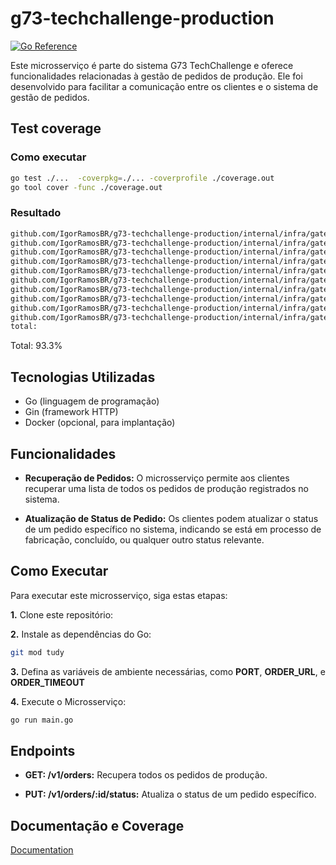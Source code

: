 # g73-techchallenge-production

[![Go Reference](https://pkg.go.dev/badge/golang.org/x/example.svg)](https://pkg.go.dev/golang.org/x/example)

Este microsserviço é parte do sistema G73 TechChallenge e oferece funcionalidades relacionadas à gestão de pedidos de produção. Ele foi desenvolvido para facilitar a comunicação entre os clientes e o sistema de gestão de pedidos.

## Test coverage

### Como executar
``` bash
go test ./...  -coverpkg=./... -coverprofile ./coverage.out
go tool cover -func ./coverage.out
```

### Resultado
```bash
github.com/IgorRamosBR/g73-techchallenge-production/internal/infra/gateways/order/mocks/order_client.go:37:     EXPECT                          100.0%
github.com/IgorRamosBR/g73-techchallenge-production/internal/infra/gateways/order/mocks/order_client.go:42:     GetOrders                       100.0%
github.com/IgorRamosBR/g73-techchallenge-production/internal/infra/gateways/order/mocks/order_client.go:51:     GetOrders                       100.0%
github.com/IgorRamosBR/g73-techchallenge-production/internal/infra/gateways/order/mocks/order_client.go:57:     UpdateOrderStatus               100.0%
github.com/IgorRamosBR/g73-techchallenge-production/internal/infra/gateways/order/mocks/order_client.go:65:     UpdateOrderStatus               100.0%
github.com/IgorRamosBR/g73-techchallenge-production/internal/infra/gateways/order/order_client.go:24:           NewOrderClient                  100.0%
github.com/IgorRamosBR/g73-techchallenge-production/internal/infra/gateways/order/order_client.go:31:           GetOrders                       92.3%
github.com/IgorRamosBR/g73-techchallenge-production/internal/infra/gateways/order/order_client.go:59:           UpdateOrderStatus               90.0%
github.com/IgorRamosBR/g73-techchallenge-production/internal/infra/gateways/order/order_client.go:81:           mapOrdersToProductionOrders     100.0%
github.com/IgorRamosBR/g73-techchallenge-production/internal/infra/gateways/order/order_client.go:96:           mapProducts                     100.0%
total:                                                                                                          (statements)                    93.3%
```

Total: 93.3%
## Tecnologias Utilizadas

- Go (linguagem de programação)
- Gin (framework HTTP)
- Docker (opcional, para implantação)

## Funcionalidades
- **Recuperação de Pedidos:** O microsserviço permite aos clientes recuperar uma lista de todos os pedidos de produção registrados no sistema.

- **Atualização de Status de Pedido:** Os clientes podem atualizar o status de um pedido específico no sistema, indicando se está em processo de fabricação, concluído, ou qualquer outro status relevante.



## Como Executar
Para executar este microsserviço, siga estas etapas:

**1.** Clone este repositório:

**2.** Instale as dependências do Go:

```bash
git mod tudy

```

**3.** Defina as variáveis de ambiente necessárias, como **PORT**, **ORDER_URL**, e **ORDER_TIMEOUT**


**4.** Execute o Microsserviço:

```bash
go run main.go
```


## Endpoints

- **GET: /v1/orders:** Recupera todos os pedidos de produção.

- **PUT: /v1/orders/:id/status:** Atualiza o status de um pedido específico.

## Documentação e Coverage
[Documentation](https://github.com/IgorRamosBR/g73-techchallenge-production/tree/master/docs)

